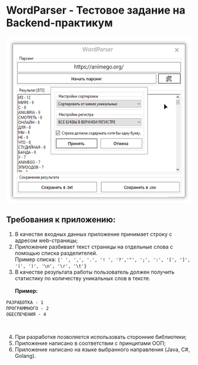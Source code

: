 # WordParser - Тестовое задание на Backend-практикум
<img height="450" align="centr" src="preview.png"></br>
## Требования к приложению:
1. В качестве входных данных приложение принимает строку с адресом
web-страницы;
2. Приложение разбивает текст страницы на отдельные слова с помощью
списка разделителей.
</br>Пример списка:
```{' ', ',', '.', '! ', '?','"', ';', ':', '[', ']', '(', ')', '\n', '\r', '\t'}```
3. В качестве результата работы пользователь должен получить статистику по
количеству уникальных слов в тексте.
</br></br>**Пример:**
```
РАЗРАБОТКА - 1
ПРОГРАММНОГО - 2
ОБЕСПЕЧЕНИЯ - 4
```
</br>

4. При разработке позволяется использовать сторонние библиотеки;
5. Приложение написано в соответствии с принципами ООП;
6. Приложение написано на языке выбранного направления (Java, C#, Golang).
</br>
